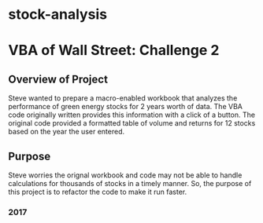 # stock-analysis
# VBA of Wall Street: Challenge 2

## Overview of Project
Steve wanted to prepare a macro-enabled workbook that analyzes the performance of green energy stocks for 2 years worth of data. The VBA code originally written provides this information with a click of a button. The original code provided a formatted table of volume and returns for 12 stocks based on the year the user entered.

## Purpose
Steve worries the orignal workbook and code may not be able to handle calculations for thousands of stocks in a timely manner. So, the purpose of this project is to refactor the code to make it run faster.

### 2017

